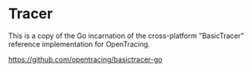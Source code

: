 # Tracer
This is a copy of the Go incarnation of the cross-platform "BasicTracer" reference implementation for OpenTracing.

https://github.com/opentracing/basictracer-go
